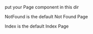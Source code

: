 put your Page component in this dir

NotFound is the default Not Found Page

Index is the default Index Page
